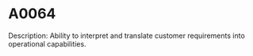 # A0064
Description: Ability to interpret and translate customer requirements into operational capabilities. 
